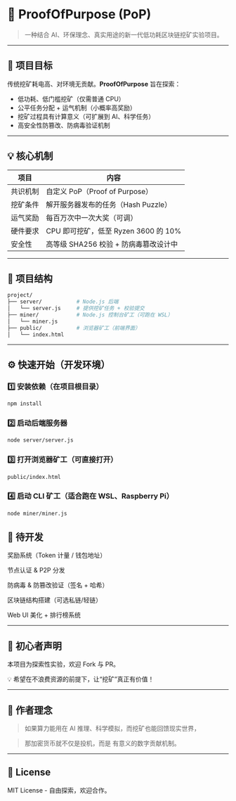 # 🚀 ProofOfPurpose (PoP)

> 一种结合 AI、环保理念、真实用途的新一代低功耗区块链挖矿实验项目。

---

## 🌱 项目目标

传统挖矿耗电高、对环境无贡献。**ProofOfPurpose** 旨在探索：

- 低功耗、低门槛挖矿（仅需普通 CPU）
- 公平任务分配 + 运气机制（小概率高奖励）
- 挖矿过程具有计算意义（可扩展到 AI、科学任务）
- 高安全性防篡改、防病毒验证机制

---

## 💡 核心机制

| 项目 | 内容 |
|------|------|
| 共识机制 | 自定义 PoP（Proof of Purpose） |
| 挖矿条件 | 解开服务器发布的任务（Hash Puzzle） |
| 运气奖励 | 每百万次中一次大奖（可调） |
| 硬件要求 | CPU 即可挖矿，低至 Ryzen 3600 的 10% |
| 安全性 | 高等级 SHA256 校验 + 防病毒篡改设计中 |

---

## 🧪 项目结构
```bash
project/
├── server/           # Node.js 后端
│   └── server.js     # 提供挖矿任务 + 校验提交
├── miner/            # Node.js 控制台矿工（可跑在 WSL）
│   └── miner.js
├── public/           # 浏览器矿工（前端界面）
│   └── index.html
```

---

## ⚙️ 快速开始（开发环境）

### 1️⃣ 安装依赖（在项目根目录）
```bash
npm install
```

### 2️⃣ 启动后端服务器
```bash
node server/server.js
```

### 3️⃣ 打开浏览器矿工（可直接打开）
```bash
public/index.html
```

### 4️⃣ 启动 CLI 矿工（适合跑在 WSL、Raspberry Pi）
```bash
node miner/miner.js
```

## 📌 待开发
 奖励系统（Token 计量 / 钱包地址）

 节点认证 & P2P 分发

 防病毒 & 防篡改验证（签名 + 哈希）

 区块链结构搭建（可选私链/轻链）

 Web UI 美化 + 排行榜系统

---

## 🙌 初心者声明
本项目为探索性实验，欢迎 Fork 与 PR。

💡 希望在不浪费资源的前提下，让“挖矿”真正有价值！

---

## 🧠 作者理念
> 如果算力能用在 AI 推理、科学模拟，而挖矿也能回馈现实世界，

> 那加密货币就不仅是投机，而是 有意义的数字贡献机制。

---

## 📜 License
MIT License - 自由探索，欢迎合作。
